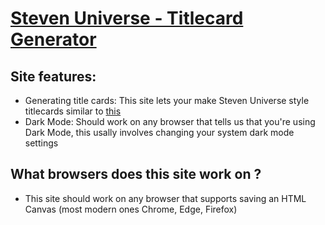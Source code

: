 # [Steven Universe - Titlecard Generator](https://sutc.joshuanoakes.co.uk)

## Site features: 
- Generating title cards: This site lets your make Steven Universe style titlecards similar to [this](https://raw.githubusercontent.com/Joshua-Noakes1/Lake-CDN/master/CDN/Other%20Repos/SUTC/gem_finders.png)  
- Dark Mode: Should work on any browser that tells us that you're using Dark Mode, this usally involves changing your system dark mode settings

## What browsers does this site work on ?
- This site should work on any browser that supports saving an HTML Canvas (most modern ones Chrome, Edge, Firefox)
